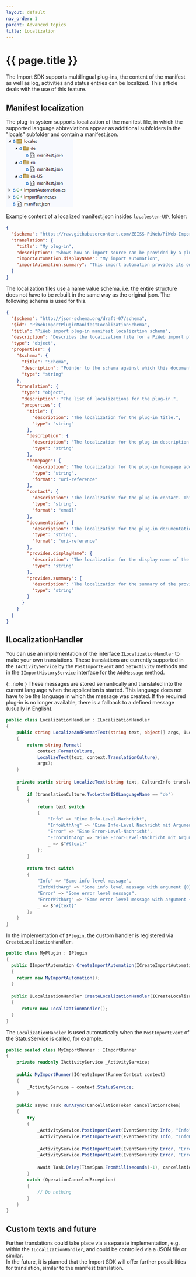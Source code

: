 ```yaml
---
layout: default
nav_order: 1
parent: Advanced topics
title: Localization
---
```


<!---
Ziele:
- Mechanismus für Lokalisierung beschreiben

Inhalt:
- Übersetzung der Informationen im Manifest
- allgemeine Herangehensweise zur Lokalisierung von UI-Elementen beschreiben
--->

# {{ page.title }}
The Import SDK supports multilingual plug-ins, the content of the manifest as well as log, activities and status entries can be localized. This article deals with the use of this feature.

## Manifest localization
The plug-in system supports localization of the manifest file, in which the supported language abbreviations appear as additional subfolders in the "locals" subfolder and contain a manifest.json.\
![Localization](../../assets/images/plugin_fundamentals/1_localization.png "Localization")

Example content of a localized manifest.json insides `locales\en-US\` folder:

```json
{
  "$schema": "https://raw.githubusercontent.com/ZEISS-PiWeb/PiWeb-Import-Sdk/refs/heads/pub/schemas/manifest-localization-schema.json",
  "translation": {
    "title": "My plug-in",
    "description": "Shows how an import source can be provided by a plug-in.",
    "importAutomation.displayName": "My import automation",
    "importAutomation.summary": "This import automation provides its own import source."
  }  
}
```

The localization files use a name value schema, i.e. the entire structure does not have to be rebuilt in the same way as the original json. The following schema is used for this.

```json
{
  "$schema": "http://json-schema.org/draft-07/schema",
  "$id": "PiWebImportPluginManifestLocalizationSchema",
  "title": "PiWeb import plug-in manifest localization schema",
  "description": "Describes the localization file for a PiWeb import plug-in manifest.",
  "type": "object",
  "properties": {
    "$schema": {
      "title": "Schema",
      "description": "Pointer to the schema against which this document should be validated.",
      "type": "string"
    },
    "translation": {
      "type": "object",
      "description": "The list of localizations for the plug-in.",
      "properties": {
        "title": {
          "description": "The localization for the plug-in title.",
          "type": "string"
        },
        "description": {
          "description": "The localization for the plug-in description.",
          "type": "string"
        },
        "homepage": {
          "description": "The localization for the plug-in homepage address. This can be used to provide language specific homepage URLs if necessary.",
          "type": "string",
          "format": "uri-reference"
        },
        "contact": {
          "description": "The localization for the plug-in contact. This can be used to provide language specific contact addresses.",
          "type": "string",
          "format": "email"
        },
        "documentation": {
          "description": "The localization for the plug-in documentation address. This can be used to provide language specific documentation URLs if necessary.",
          "type": "string",
          "format": "uri-reference"
        },
        "provides.displayName": {
          "description": "The localization for the display name of the provided import automation or import format.",
          "type": "string"
        },
        "provides.summary": {
          "description": "The localization for the summary of the provided import automation.",
          "type": "string"
        }
      }
    }
  }
}
```

## ILocalizationHandler
You can use an implementation of the interface `ILocalizationHandler` to make your own translations. These translations are currently supported in the `IActivityService` by the `PostImportEvent` and `SetActivity` methods and in the `IImportHistoryService` interface for the `AddMessage` method.

{: .note }
These messages are stored semantically and translated into the current language when the application is started. This language does not have to be the language in which the message was created. If the required plug-in is no longer available, there is a fallback to a defined message (usually in English).

```c#
public class LocalizationHandler : ILocalizationHandler
{
    public string LocalizeAndFormatText(string text, object[] args, ILocalizationContext context)
    {
        return string.Format(
            context.FormatCulture,
            LocalizeText(text, context.TranslationCulture),
            args);
    }

    private static string LocalizeText(string text, CultureInfo translationCulture)
    {
        if (translationCulture.TwoLetterISOLanguageName == "de")
        {
            return text switch
            {
                "Info" => "Eine Info-Level-Nachricht",
                "InfoWithArg" => "Eine Info-Level Nachricht mit Argument {0}",
                "Error" => "Eine Error-Level-Nachricht",
                "ErrorWithArg" => "Eine Error-Level-Nachricht mit Argument {0}",
                _ => $"#{text}"
            };
        }

        return text switch
        {
            "Info" => "Some info level message",
            "InfoWithArg" => "Some info level message with argument {0}",
            "Error" => "Some error level message",
            "ErrorWithArg" => "Some error level message with argument {0}",
            _ => $"#{text}"
        };
    }
}
```

In the implementation of `IPlugin`, the custom handler is registered via `CreateLocalizationHandler`.

```c#
public class MyPlugin : IPlugin
{
  public IImportAutomation CreateImportAutomation(ICreateImportAutomationContext context)
  {
    return new MyImportAutomation();
  }

  public ILocalizationHandler CreateLocalizationHandler(ICreateLocalizationHandlerContext context)
  {
      return new LocalizationHandler();
  }
}
```

The `LocalizationHandler` is used automatically when the `PostImportEvent` of the StatusService is called, for example.

```c#
public sealed class MyImportRunner : IImportRunner
{
    private readonly IActivityService _ActivityService;

    public MyImportRunner(ICreateImportRunnerContext context)
    {
        _ActivityService = context.StatusService;
    }

    public async Task RunAsync(CancellationToken cancellationToken)
    {
        try
        {
            _ActivityService.PostImportEvent(EventSeverity.Info, "Info");
            _ActivityService.PostImportEvent(EventSeverity.Info, "InfoWithArg", 1);

            _ActivityService.PostImportEvent(EventSeverity.Error, "Error");
            _ActivityService.PostImportEvent(EventSeverity.Error, "ErrorWithArg", 1);

            await Task.Delay(TimeSpan.FromMilliseconds(-1), cancellationToken).ConfigureAwait(false);
        }
        catch (OperationCanceledException)
        {
            // Do nothing
        }
    }
}
```

## Custom texts and future
Further translations could take place via a separate implementation, e.g. within the `ILocalizationHandler`, and could be controlled via a JSON file or similar.\
In the future, it is planned that the Import SDK will offer further possibilities for translation, similar to the manifest translation.